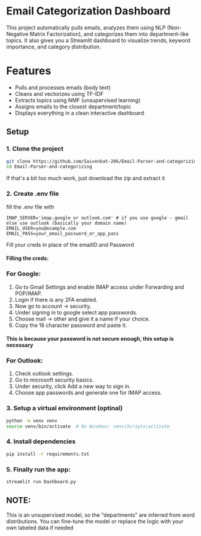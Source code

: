 # Email Categorization Dashboard
This project automatically pulls emails, analyzes them using NLP (Non-Negative Matrix Factorization), and categorizes them into department-like topics. It also gives you a Streamlit dashboard to visualize trends, keyword importance, and category distribution.

# Features
- Pulls and processes emails (body text)  
- Cleans and vectorizes using TF-IDF  
- Extracts topics using NMF (unsupervised learning)  
- Assigns emails to the closest department/topic  
- Displays everything in a clean interactive dashboard

## Setup

### 1. Clone the project
```bash
git clone https://github.com/Saivenkat-206/Email-Parser-and-categorizing.git
cd Email-Parser-and-categorizing
```
If that's a bit too much work, just download the zip and extract it
### 2. Create .env file
fill the .env file with
```
IMAP_SERVER='imap.google or outlook.com' # if you use google - gmail else use outlook (basically your domain name)
EMAIL_USER=you@example.com
EMAIL_PASS=your_email_password_or_app_pass
```
Fill your creds in place of the emailID and Password
#### Filling the creds:
### For Google:
1. Go to Gmail Settings and enable IMAP access under Forwarding and POP/IMAP.
2. Login if there is any 2FA enabled.
3. Now go to account -> security.
4. Under signing in to google select app passwords.
5. Choose mail -> other and give it a name if your choice.
6. Copy the 16 character password and paste it.
#### This is because your password is not secure enough, this setup is necessary
### For Outlook:
1. Check outlook settings.
2. Go to microsoft security basics.
3. Under security, click Add a new way to sign in.
4. Choose app passwords and generate one for IMAP access.
### 3. Setup a virtual environment (optinal)
```bash
python -m venv venv
source venv/bin/activate  # On Windows: venv\Scripts\activate
```
### 4. Install dependencies
```bash
pip install -r requirements.txt
```
### 5. Finally run the app:
```bash
streamlit run Dashboard.py
```
## NOTE:
This is an unsupervised model, so the "departments" are inferred from word distributions. You can fine-tune the model or replace the logic with your own labeled data if needed

